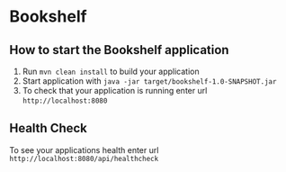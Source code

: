 # Bookshelf

How to start the Bookshelf application
---

1. Run `mvn clean install` to build your application
1. Start application with `java -jar target/bookshelf-1.0-SNAPSHOT.jar`
1. To check that your application is running enter url `http://localhost:8080`

Health Check
---

To see your applications health enter url `http://localhost:8080/api/healthcheck`
